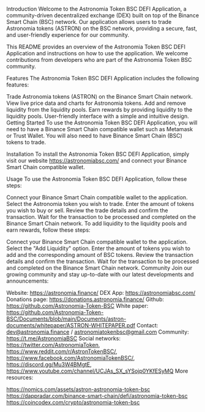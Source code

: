 Introduction
Welcome to the Astronomia Token BSC DEFI Application, a community-driven decentralized exchange (DEX) built on top of the Binance Smart Chain (BSC) network. Our application allows users to trade Astronomia tokens (ASTRON) on the BSC network, providing a secure, fast, and user-friendly experience for our community.

This README provides an overview of the Astronomia Token BSC DEFI Application and instructions on how to use the application. We welcome contributions from developers who are part of the Astronomia Token BSC community.

Features
The Astronomia Token BSC DEFI Application includes the following features:

Trade Astronomia tokens (ASTRON) on the Binance Smart Chain network.
View live price data and charts for Astronomia tokens.
Add and remove liquidity from the liquidity pools.
Earn rewards by providing liquidity to the liquidity pools.
User-friendly interface with a simple and intuitive design.
Getting Started
To use the Astronomia Token BSC DEFI Application, you will need to have a Binance Smart Chain compatible wallet such as Metamask or Trust Wallet. You will also need to have Binance Smart Chain (BSC) tokens to trade.

Installation
To install the Astronomia Token BSC DEFI Application, simply visit our website https://astronomiabsc.com/ and connect your Binance Smart Chain compatible wallet.

Usage
To use the Astronomia Token BSC DEFI Application, follow these steps:

Connect your Binance Smart Chain compatible wallet to the application.
Select the Astronomia token you wish to trade.
Enter the amount of tokens you wish to buy or sell.
Review the trade details and confirm the transaction.
Wait for the transaction to be processed and completed on the Binance Smart Chain network.
To add liquidity to the liquidity pools and earn rewards, follow these steps:

Connect your Binance Smart Chain compatible wallet to the application.
Select the "Add Liquidity" option.
Enter the amount of tokens you wish to add and the corresponding amount of BSC tokens.
Review the transaction details and confirm the transaction.
Wait for the transaction to be processed and completed on the Binance Smart Chain network.
Community
Join our growing community and stay up-to-date with our latest developments and announcements:

Website: https://astronomia.finance/
DEX App: https://astronomiabsc.com/
Donations page: https://donations.astronomia.finance/
Github: https://github.com/Astronomia-Token-BSC
White paper: https://github.com/Astronomia-Token-BSC/Documents/blob/main/Documents/astron-documents/whitepaper/ASTRON-WHITEPAPER.pdf
Contact: dev@astronomia.finance / astronomiatokenbsc@gmail.com
Community: https://t.me/AstronomiaBSC
Social networks: https://twitter.com/AstronomiaToken, https://www.reddit.com/r/AstronTokenBSC/, https://www.facebook.com/AstronomiaTokenBSC/, https://discord.gg/Mu3W4BMgtE, https://www.youtube.com/channel/UCJAs_SX_sYSojp0YKfESyMQ
More resources:

https://nomics.com/assets/astron-astronomia-token-bsc
https://dappradar.com/binance-smart-chain/defi/astronomia-token-bsc
https://coincodex.com/crypto/astronomia-token-bsc